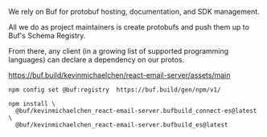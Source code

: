 We rely on Buf for protobuf hosting, documentation, and SDK management.

All we do as project maintainers is create protobufs and push them up to Buf's
Schema Registry.

From there, any client (in a growing list of supported programming languages)
can declare a dependency on our protos.

https://buf.build/kevinmichaelchen/react-email-server/assets/main

```shell
npm config set @buf:registry  https://buf.build/gen/npm/v1/

npm install \
  @buf/kevinmichaelchen_react-email-server.bufbuild_connect-es@latest \
  @buf/kevinmichaelchen_react-email-server.bufbuild_es@latest
```